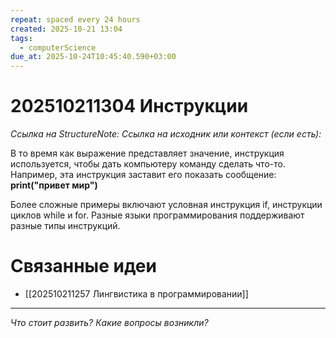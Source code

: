 ```yaml
---
repeat: spaced every 24 hours
created: 2025-10-21 13:04
tags:
  - computerScience
due_at: 2025-10-24T10:45:40.590+03:00
---
```

# 202510211304 Инструкции

*Ссылка на StructureNote:*
*Ссылка на исходник или контекст (если есть):*

В то время как выражение представляет значение, инструкция используется, чтобы дать компьютеру команду сделать что-то. Например, эта инструкция заставит его показать сообщение: **print("привет мир")**

Более сложные примеры включают условная инструкция if, инструкции циклов while и for. Разные языки программирования поддерживают разные типы инструкций.

# Связанные идеи

- [[202510211257 Лингвистика в программировании]] 

---

*Что стоит развить? Какие вопросы возникли?*
